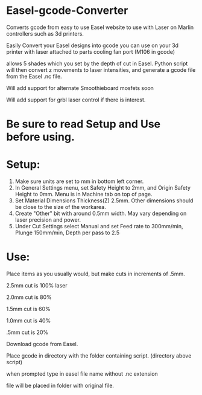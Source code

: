 # Easel-gcode-Converter
Converts gcode from easy to use Easel website to use with Laser on Marlin controllers such as 3d printers. 

Easily Convert your Easel designs into gcode you can use on your 3d printer with laser attached to parts cooling fan port (M106 in gcode)

allows 5 shades which you set by the depth of cut in Easel.
Python script will then convert z movements to laser intensities, and generate a gcode file from the Easel .nc file.

Will add support for alternate Smoothieboard mosfets soon

Will add support for grbl laser control if there is interest.

#  Be sure to read Setup and Use before using.


#  Setup:

1) Make sure units are set to mm in bottom left corner.
2) In General Settings menu, set Safety Height to 2mm, and Origin Safety Height to 0mm. Menu is in Machine tab on top of page.
3) Set Material Dimensions Thickness(Z) 2.5mm. Other dimensions should be close to the size of the workarea.
4) Create "Other" bit with around 0.5mm width. May vary depending on laser precision and power.
5) Under Cut Settings select Manual and set Feed rate to 300mm/min, Plunge 150mm/min, Depth per pass to 2.5

# Use:

Place items as you usually would, but make cuts in increments of .5mm. 

2.5mm cut is 100% laser

2.0mm cut is 80%

1.5mm cut is 60%

1.0mm cut is 40%

.5mm cut is 20%

Download gcode from Easel.

Place gcode in directory with the folder containing script. (directory above script)

when prompted type in easel file name without .nc extension

file will be placed in folder with original file.
